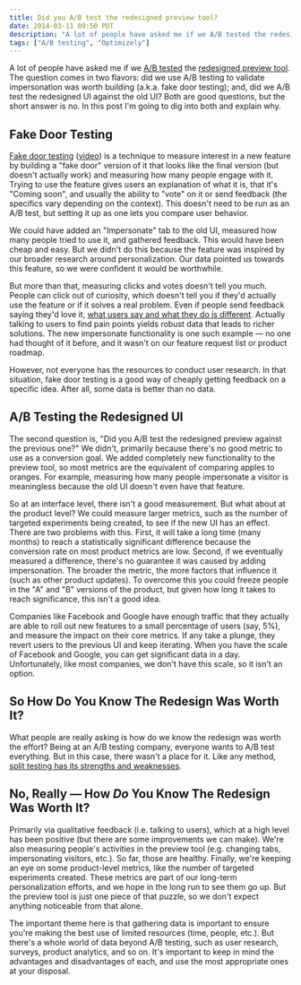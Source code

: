 ```yaml
---
title: Did you A/B test the redesigned preview tool?
date: 2014-03-11 09:50 PDT
description: "A lot of people have asked me if we A/B tested the redesigned preview tool. The short answer is no. In this post I'm going to explain why."
tags: ["A/B testing", "Optimizely"]
---
```


A lot of people have asked me if we [A/B tested](https://www.optimizely.com/ab-testing) the [redesigned preview tool](/2014/02/11/re-designing-optimizely-s-preview-tool/). The question comes in two flavors: did we use A/B testing to validate impersonation was worth building (a.k.a. fake door testing); and, did we A/B test the redesigned UI against the old UI? Both are good questions, but the short answer is no. In this post I'm going to dig into both and explain why.

## Fake Door Testing

[Fake door testing](http://www.slideshare.net/JessLee4/fake-doors-how-to-test-product-ideas-quickly-hustlecon-2013) ([video](http://vimeo.com/24744647)) is a technique to measure interest in a new feature by building a "fake door" version of it that looks like the final version (but doesn't actually work) and measuring how many people engage with it. Trying to use the feature gives users an explanation of what it is, that it's "Coming soon", and usually the ability to "vote" on it or send feedback (the specifics vary depending on the context). This doesn't need to be run as an A/B test, but setting it up as one lets you compare user behavior.

We could have added an "Impersonate" tab to the old UI, measured how many people tried to use it, and gathered feedback. This would have been cheap and easy. But we didn't do this because the feature was inspired by our broader research around personalization. Our data pointed us towards this feature, so we were confident it would be worthwhile.

But more than that, measuring clicks and votes doesn't tell you much. People can click out of curiosity, which doesn't tell you if they'd actually use the feature or if it solves a real problem. Even if people send feedback saying they'd love it, [what users say and what they do is different](http://www.nngroup.com/articles/first-rule-of-usability-dont-listen-to-users/). Actually talking to users to find pain points yields robust data that leads to richer solutions. The new impersonate functionality is one such example — no one had thought of it before, and it wasn't on our feature request list or product roadmap.

However, not everyone has the resources to conduct user research. In that situation, fake door testing is a good way of cheaply getting feedback on a specific idea. After all, some data is better than no data.

## A/B Testing the Redesigned UI

The second question is, "Did you A/B test the redesigned preview against the previous one?" We didn't, primarily because there's no good metric to use as a conversion goal. We added completely new functionality to the preview tool, so most metrics are the equivalent of comparing apples to oranges. For example, measuring how many people impersonate a visitor is meaningless because the old UI doesn't even have that feature.

So at an interface level, there isn't a good measurement. But what about at the product level? We could measure larger metrics, such as the number of targeted experiments being created, to see if the new UI has an effect. There are two problems with this. First, it will take a long time (many months) to reach a statistically significant difference because the conversion rate on most product metrics are low. Second, if we eventually measured a difference, there's no guarantee it was caused by adding impersonation. The broader the metric, the more factors that influence it (such as other product updates). To overcome this you could freeze people in the "A" and "B" versions of the product, but given how long it takes to reach significance, this isn't a good idea.

Companies like Facebook and Google have enough traffic that they actually are able to roll out new features to a small percentage of users (say, 5%), and measure the impact on their core metrics. If any take a plunge, they revert users to the previous UI and keep iterating. When you have the scale of Facebook and Google, you can get significant data in a day. Unfortunately, like most companies, we don't have this scale, so it isn't an option.

## So How Do You Know The Redesign Was Worth It?

What people are really asking is how do we know the redesign was worth the effort? Being at an A/B testing company, everyone wants to A/B test everything. But in this case, there wasn't a place for it. Like any method, [split testing has its strengths and weaknesses](http://www.nngroup.com/articles/ab-testing-usability-engineering/).

## No, Really — How _Do_ You Know The Redesign Was Worth It?

Primarily via qualitative feedback (i.e. talking to users), which at a high level has been positive (but there are some improvements we can make). We're also measuring people's activities in the preview tool (e.g. changing tabs, impersonating visitors, etc.). So far, those are healthy. Finally, we're keeping an eye on some product-level metrics, like the number of targeted experiments created. These metrics are part of our long-term personalization efforts, and we hope in the long run to see them go up. But the preview tool is just one piece of that puzzle, so we don't expect anything noticeable from that alone.

The important theme here is that gathering data is important to ensure you're making the best use of limited resources (time, people, etc.). But there's a whole world of data beyond A/B testing, such as user research, surveys, product analytics, and so on. It's important to keep in mind the advantages and disadvantages of each, and use the most appropriate ones at your disposal.
